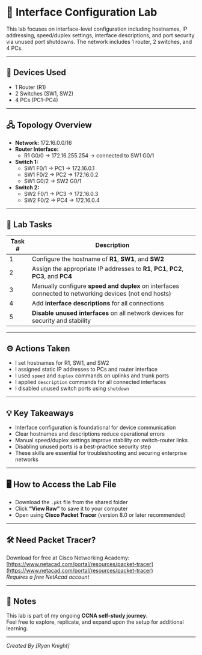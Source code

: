 # 🔌 Interface Configuration Lab

This lab focuses on interface-level configuration including hostnames, IP addressing, speed/duplex settings, interface descriptions, and port security via unused port shutdowns. The network includes 1 router, 2 switches, and 4 PCs.

---

## 🧰 Devices Used

- 1 Router (R1)
- 2 Switches (SW1, SW2)
- 4 PCs (PC1–PC4)

---

## 🖧 Topology Overview

- **Network:** 172.16.0.0/16  
- **Router Interface:**  
  - R1 G0/0 → 172.16.255.254 → connected to SW1 G0/1  
- **Switch 1:**  
  - SW1 F0/1 → PC1 → 172.16.0.1  
  - SW1 F0/2 → PC2 → 172.16.0.2  
  - SW1 G0/2 → SW2 G0/1  
- **Switch 2:**  
  - SW2 F0/1 → PC3 → 172.16.0.3  
  - SW2 F0/2 → PC4 → 172.16.0.4  

---

## 🔧 Lab Tasks

| Task # | Description |
|--------|-------------|
| 1 | Configure the hostname of **R1**, **SW1**, and **SW2** |
| 2 | Assign the appropriate IP addresses to **R1**, **PC1**, **PC2**, **PC3**, and **PC4** |
| 3 | Manually configure **speed and duplex** on interfaces connected to networking devices (not end hosts) |
| 4 | Add **interface descriptions** for all connections |
| 5 | **Disable unused interfaces** on all network devices for security and stability |

---

## ⚙️ Actions Taken

- I set hostnames for R1, SW1, and SW2
- I assigned static IP addresses to PCs and router interface
- I used `speed` and `duplex` commands on uplinks and trunk ports
- I applied `description` commands for all connected interfaces
- I disabled unused switch ports using `shutdown`

---

## 💡 Key Takeaways

- Interface configuration is foundational for device communication
- Clear hostnames and descriptions reduce operational errors
- Manual speed/duplex settings improve stability on switch-router links
- Disabling unused ports is a best-practice security step
- These skills are essential for troubleshooting and securing enterprise networks

---

## 🖥️ How to Access the Lab File

- Download the `.pkt` file from the shared folder
- Click **“View Raw”** to save it to your computer
- Open using **Cisco Packet Tracer** (version 8.0 or later recommended)

---

## 🛠️ Need Packet Tracer?

Download for free at Cisco Networking Academy:  
[https://www.netacad.com/portal/resources/packet-tracer](https://www.netacad.com/portal/resources/packet-tracer)  
*Requires a free NetAcad account*

---

## 🧠 Notes

This lab is part of my ongoing **CCNA self-study journey**.  
Feel free to explore, replicate, and expand upon the setup for additional learning.

---

*Created By [Ryan Knight]*

